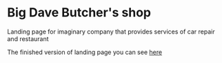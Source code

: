 # Big Dave Butcher's shop

Landing page for imaginary company that provides services of car repair and restaurant

The finished version of landing page you can see [here](https://serendave.github.io/dave-butchers-shop)
